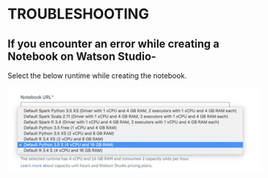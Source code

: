 # TROUBLESHOOTING

## If you encounter an error while creating a Notebook on Watson Studio-

Select the below runtime while creating the notebook.

![](/doc/source/images/runtime.png)
